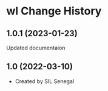 wl Change History
====================

1.0.1 (2023-01-23)
----------------
Updated documentaion

1.0 (2022-03-10)
----------------
* Created by SIL Senegal
